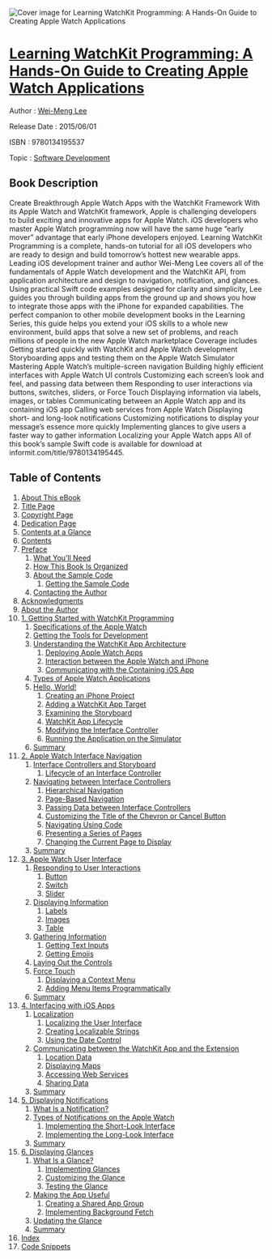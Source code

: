 ![Cover image for Learning WatchKit Programming: A Hands-On Guide to Creating Apple Watch Applications](https://imgdetail.ebookreading.net/cover/cover/software_development/EB9780134195537.jpg)

[Learning WatchKit Programming: A Hands-On Guide to Creating Apple Watch Applications](https://ebookreading.net/view/book/Learning+WatchKit+Programming%3A+A+Hands-On+Guide+to+Creating+Apple+Watch+Applications-EB9780134195537_1.html "Learning WatchKit Programming: A Hands-On Guide to Creating Apple Watch Applications")
====================================================================================================================

Author : [Wei-Meng Lee](https://ebookreading.net/search/author/Wei-Meng+Lee)

Release Date : 2015/06/01

ISBN : 9780134195537

Topic : [Software Development](https://ebookreading.net/search/category/software-development)

Book Description
-----------------

Create Breakthrough Apple Watch Apps with the WatchKit Framework
With its Apple Watch and WatchKit framework, Apple is challenging developers to build exciting and innovative apps for Apple Watch. iOS developers who master Apple Watch programming now will have the same huge “early mover” advantage that early iPhone developers enjoyed. Learning WatchKit Programming is a complete, hands-on tutorial for all iOS developers who are ready to design and build tomorrow’s hottest new wearable apps.
Leading iOS development trainer and author Wei-Meng Lee covers all of the fundamentals of Apple Watch development and the WatchKit API, from application architecture and design to navigation, notification, and glances. Using practical Swift code examples designed for clarity and simplicity, Lee guides you through building apps from the ground up and shows you how to integrate those apps with the iPhone for expanded capabilities.
The perfect companion to other mobile development books in the Learning Series, this guide helps you extend your iOS skills to a whole new environment, build apps that solve a new set of problems, and reach millions of people in the new Apple Watch marketplace
Coverage includes
 Getting started quickly with WatchKit and Apple Watch development 
 Storyboarding apps and testing them on the Apple Watch Simulator 
 Mastering Apple Watch’s multiple-screen navigation 
 Building highly efficient interfaces with Apple Watch UI controls 
 Customizing each screen’s look and feel, and passing data between them 
 Responding to user interactions via buttons, switches, sliders, or Force Touch 
 Displaying information via labels, images, or tables 
 Communicating between an Apple Watch app and its containing iOS app 
 Calling web services from Apple Watch 
 Displaying short- and long-look notifications 
 Customizing notifications to display your message’s essence more quickly 
 Implementing glances to give users a faster way to gather information 
 Localizing your Apple Watch apps 
All of this book’s sample Swift code is available for download at informit.com/title/9780134195445.
              
Table of Contents
-----------------

1. [About This eBook](https://ebookreading.net/view/book/Learning+WatchKit+Programming%3A+A+Hands-On+Guide+to+Creating+Apple+Watch+Applications-EB9780134195537_2.html#pref00)
1. [Title Page](https://ebookreading.net/view/book/Learning+WatchKit+Programming%3A+A+Hands-On+Guide+to+Creating+Apple+Watch+Applications-EB9780134195537_3.html#title)
1. [Copyright Page](https://ebookreading.net/view/book/Learning+WatchKit+Programming%3A+A+Hands-On+Guide+to+Creating+Apple+Watch+Applications-EB9780134195537_4.html#copy)
1. [Dedication Page](https://ebookreading.net/view/book/Learning+WatchKit+Programming%3A+A+Hands-On+Guide+to+Creating+Apple+Watch+Applications-EB9780134195537_6.html#ded01)
1. [Contents at a Glance](https://ebookreading.net/view/book/Learning+WatchKit+Programming%3A+A+Hands-On+Guide+to+Creating+Apple+Watch+Applications-EB9780134195537_7.html#toc)
1. [Contents](https://ebookreading.net/view/book/Learning+WatchKit+Programming%3A+A+Hands-On+Guide+to+Creating+Apple+Watch+Applications-EB9780134195537_8.html#bk01-toc)
1. [Preface](https://ebookreading.net/view/book/Learning+WatchKit+Programming%3A+A+Hands-On+Guide+to+Creating+Apple+Watch+Applications-EB9780134195537_9.html#pref02)
    1. [What You’ll Need](https://ebookreading.net/view/book/Learning+WatchKit+Programming%3A+A+Hands-On+Guide+to+Creating+Apple+Watch+Applications-EB9780134195537_9.html#pref02lev1sec1)
    1. [How This Book Is Organized](https://ebookreading.net/view/book/Learning+WatchKit+Programming%3A+A+Hands-On+Guide+to+Creating+Apple+Watch+Applications-EB9780134195537_9.html#pref02lev1sec2)
    1. [About the Sample Code](https://ebookreading.net/view/book/Learning+WatchKit+Programming%3A+A+Hands-On+Guide+to+Creating+Apple+Watch+Applications-EB9780134195537_9.html#pref02lev1sec3)
        1. [Getting the Sample Code](https://ebookreading.net/view/book/Learning+WatchKit+Programming%3A+A+Hands-On+Guide+to+Creating+Apple+Watch+Applications-EB9780134195537_9.html#pref02lev2sec1)
    1. [Contacting the Author](https://ebookreading.net/view/book/Learning+WatchKit+Programming%3A+A+Hands-On+Guide+to+Creating+Apple+Watch+Applications-EB9780134195537_9.html#pref02lev1sec4)
1. [Acknowledgments](https://ebookreading.net/view/book/Learning+WatchKit+Programming%3A+A+Hands-On+Guide+to+Creating+Apple+Watch+Applications-EB9780134195537_10.html#pref03)
1. [About the Author](https://ebookreading.net/view/book/Learning+WatchKit+Programming%3A+A+Hands-On+Guide+to+Creating+Apple+Watch+Applications-EB9780134195537_11.html#pref04)
1. [1. Getting Started with WatchKit Programming](https://ebookreading.net/view/book/Learning+WatchKit+Programming%3A+A+Hands-On+Guide+to+Creating+Apple+Watch+Applications-EB9780134195537_12.html#ch01)
    1. [Specifications of the Apple Watch](https://ebookreading.net/view/book/Learning+WatchKit+Programming%3A+A+Hands-On+Guide+to+Creating+Apple+Watch+Applications-EB9780134195537_12.html#ch01lev1sec1)
    1. [Getting the Tools for Development](https://ebookreading.net/view/book/Learning+WatchKit+Programming%3A+A+Hands-On+Guide+to+Creating+Apple+Watch+Applications-EB9780134195537_12.html#ch01lev1sec2)
    1. [Understanding the WatchKit App Architecture](https://ebookreading.net/view/book/Learning+WatchKit+Programming%3A+A+Hands-On+Guide+to+Creating+Apple+Watch+Applications-EB9780134195537_12.html#ch01lev1sec3)
        1. [Deploying Apple Watch Apps](https://ebookreading.net/view/book/Learning+WatchKit+Programming%3A+A+Hands-On+Guide+to+Creating+Apple+Watch+Applications-EB9780134195537_12.html#ch01lev2sec1)
        1. [Interaction between the Apple Watch and iPhone](https://ebookreading.net/view/book/Learning+WatchKit+Programming%3A+A+Hands-On+Guide+to+Creating+Apple+Watch+Applications-EB9780134195537_12.html#ch01lev2sec2)
        1. [Communicating with the Containing iOS App](https://ebookreading.net/view/book/Learning+WatchKit+Programming%3A+A+Hands-On+Guide+to+Creating+Apple+Watch+Applications-EB9780134195537_12.html#ch01lev2sec3)
    1. [Types of Apple Watch Applications](https://ebookreading.net/view/book/Learning+WatchKit+Programming%3A+A+Hands-On+Guide+to+Creating+Apple+Watch+Applications-EB9780134195537_12.html#ch01lev1sec4)
    1. [Hello, World!](https://ebookreading.net/view/book/Learning+WatchKit+Programming%3A+A+Hands-On+Guide+to+Creating+Apple+Watch+Applications-EB9780134195537_12.html#ch01lev1sec5)
        1. [Creating an iPhone Project](https://ebookreading.net/view/book/Learning+WatchKit+Programming%3A+A+Hands-On+Guide+to+Creating+Apple+Watch+Applications-EB9780134195537_12.html#ch01lev2sec4)
        1. [Adding a WatchKit App Target](https://ebookreading.net/view/book/Learning+WatchKit+Programming%3A+A+Hands-On+Guide+to+Creating+Apple+Watch+Applications-EB9780134195537_12.html#ch01lev2sec5)
        1. [Examining the Storyboard](https://ebookreading.net/view/book/Learning+WatchKit+Programming%3A+A+Hands-On+Guide+to+Creating+Apple+Watch+Applications-EB9780134195537_12.html#ch01lev2sec6)
        1. [WatchKit App Lifecycle](https://ebookreading.net/view/book/Learning+WatchKit+Programming%3A+A+Hands-On+Guide+to+Creating+Apple+Watch+Applications-EB9780134195537_12.html#ch01lev2sec7)
        1. [Modifying the Interface Controller](https://ebookreading.net/view/book/Learning+WatchKit+Programming%3A+A+Hands-On+Guide+to+Creating+Apple+Watch+Applications-EB9780134195537_12.html#ch01lev2sec8)
        1. [Running the Application on the Simulator](https://ebookreading.net/view/book/Learning+WatchKit+Programming%3A+A+Hands-On+Guide+to+Creating+Apple+Watch+Applications-EB9780134195537_12.html#ch01lev2sec9)
    1. [Summary](https://ebookreading.net/view/book/Learning+WatchKit+Programming%3A+A+Hands-On+Guide+to+Creating+Apple+Watch+Applications-EB9780134195537_12.html#ch01lev1sec6)
1. [2. Apple Watch Interface Navigation](https://ebookreading.net/view/book/Learning+WatchKit+Programming%3A+A+Hands-On+Guide+to+Creating+Apple+Watch+Applications-EB9780134195537_13.html#ch02)
    1. [Interface Controllers and Storyboard](https://ebookreading.net/view/book/Learning+WatchKit+Programming%3A+A+Hands-On+Guide+to+Creating+Apple+Watch+Applications-EB9780134195537_13.html#ch02lev1sec1)
        1. [Lifecycle of an Interface Controller](https://ebookreading.net/view/book/Learning+WatchKit+Programming%3A+A+Hands-On+Guide+to+Creating+Apple+Watch+Applications-EB9780134195537_13.html#ch02lev2sec1)
    1. [Navigating between Interface Controllers](https://ebookreading.net/view/book/Learning+WatchKit+Programming%3A+A+Hands-On+Guide+to+Creating+Apple+Watch+Applications-EB9780134195537_13.html#ch02lev1sec2)
        1. [Hierarchical Navigation](https://ebookreading.net/view/book/Learning+WatchKit+Programming%3A+A+Hands-On+Guide+to+Creating+Apple+Watch+Applications-EB9780134195537_13.html#ch02lev2sec2)
        1. [Page-Based Navigation](https://ebookreading.net/view/book/Learning+WatchKit+Programming%3A+A+Hands-On+Guide+to+Creating+Apple+Watch+Applications-EB9780134195537_13.html#ch02lev2sec3)
        1. [Passing Data between Interface Controllers](https://ebookreading.net/view/book/Learning+WatchKit+Programming%3A+A+Hands-On+Guide+to+Creating+Apple+Watch+Applications-EB9780134195537_13.html#ch02lev2sec4)
        1. [Customizing the Title of the Chevron or Cancel Button](https://ebookreading.net/view/book/Learning+WatchKit+Programming%3A+A+Hands-On+Guide+to+Creating+Apple+Watch+Applications-EB9780134195537_13.html#ch02lev2sec5)
        1. [Navigating Using Code](https://ebookreading.net/view/book/Learning+WatchKit+Programming%3A+A+Hands-On+Guide+to+Creating+Apple+Watch+Applications-EB9780134195537_13.html#ch02lev2sec6)
        1. [Presenting a Series of Pages](https://ebookreading.net/view/book/Learning+WatchKit+Programming%3A+A+Hands-On+Guide+to+Creating+Apple+Watch+Applications-EB9780134195537_13.html#ch02lev2sec7)
        1. [Changing the Current Page to Display](https://ebookreading.net/view/book/Learning+WatchKit+Programming%3A+A+Hands-On+Guide+to+Creating+Apple+Watch+Applications-EB9780134195537_13.html#ch02lev2sec8)
    1. [Summary](https://ebookreading.net/view/book/Learning+WatchKit+Programming%3A+A+Hands-On+Guide+to+Creating+Apple+Watch+Applications-EB9780134195537_13.html#ch02lev1sec3)
1. [3. Apple Watch User Interface](https://ebookreading.net/view/book/Learning+WatchKit+Programming%3A+A+Hands-On+Guide+to+Creating+Apple+Watch+Applications-EB9780134195537_14.html#ch03)
    1. [Responding to User Interactions](https://ebookreading.net/view/book/Learning+WatchKit+Programming%3A+A+Hands-On+Guide+to+Creating+Apple+Watch+Applications-EB9780134195537_14.html#ch03lev1sec1)
        1. [Button](https://ebookreading.net/view/book/Learning+WatchKit+Programming%3A+A+Hands-On+Guide+to+Creating+Apple+Watch+Applications-EB9780134195537_14.html#ch03lev2sec1)
        1. [Switch](https://ebookreading.net/view/book/Learning+WatchKit+Programming%3A+A+Hands-On+Guide+to+Creating+Apple+Watch+Applications-EB9780134195537_14.html#ch03lev2sec2)
        1. [Slider](https://ebookreading.net/view/book/Learning+WatchKit+Programming%3A+A+Hands-On+Guide+to+Creating+Apple+Watch+Applications-EB9780134195537_14.html#ch03lev2sec3)
    1. [Displaying Information](https://ebookreading.net/view/book/Learning+WatchKit+Programming%3A+A+Hands-On+Guide+to+Creating+Apple+Watch+Applications-EB9780134195537_14.html#ch03lev1sec2)
        1. [Labels](https://ebookreading.net/view/book/Learning+WatchKit+Programming%3A+A+Hands-On+Guide+to+Creating+Apple+Watch+Applications-EB9780134195537_14.html#ch03lev2sec4)
        1. [Images](https://ebookreading.net/view/book/Learning+WatchKit+Programming%3A+A+Hands-On+Guide+to+Creating+Apple+Watch+Applications-EB9780134195537_14.html#ch03lev2sec5)
        1. [Table](https://ebookreading.net/view/book/Learning+WatchKit+Programming%3A+A+Hands-On+Guide+to+Creating+Apple+Watch+Applications-EB9780134195537_14.html#ch03lev2sec6)
    1. [Gathering Information](https://ebookreading.net/view/book/Learning+WatchKit+Programming%3A+A+Hands-On+Guide+to+Creating+Apple+Watch+Applications-EB9780134195537_14.html#ch03lev1sec3)
        1. [Getting Text Inputs](https://ebookreading.net/view/book/Learning+WatchKit+Programming%3A+A+Hands-On+Guide+to+Creating+Apple+Watch+Applications-EB9780134195537_14.html#ch03lev2sec7)
        1. [Getting Emojis](https://ebookreading.net/view/book/Learning+WatchKit+Programming%3A+A+Hands-On+Guide+to+Creating+Apple+Watch+Applications-EB9780134195537_14.html#ch03lev2sec8)
    1. [Laying Out the Controls](https://ebookreading.net/view/book/Learning+WatchKit+Programming%3A+A+Hands-On+Guide+to+Creating+Apple+Watch+Applications-EB9780134195537_14.html#ch03lev1sec4)
    1. [Force Touch](https://ebookreading.net/view/book/Learning+WatchKit+Programming%3A+A+Hands-On+Guide+to+Creating+Apple+Watch+Applications-EB9780134195537_14.html#ch03lev1sec5)
        1. [Displaying a Context Menu](https://ebookreading.net/view/book/Learning+WatchKit+Programming%3A+A+Hands-On+Guide+to+Creating+Apple+Watch+Applications-EB9780134195537_14.html#ch03lev2sec9)
        1. [Adding Menu Items Programmatically](https://ebookreading.net/view/book/Learning+WatchKit+Programming%3A+A+Hands-On+Guide+to+Creating+Apple+Watch+Applications-EB9780134195537_14.html#ch03lev2sec10)
    1. [Summary](https://ebookreading.net/view/book/Learning+WatchKit+Programming%3A+A+Hands-On+Guide+to+Creating+Apple+Watch+Applications-EB9780134195537_14.html#ch03lev1sec6)
1. [4. Interfacing with iOS Apps](https://ebookreading.net/view/book/Learning+WatchKit+Programming%3A+A+Hands-On+Guide+to+Creating+Apple+Watch+Applications-EB9780134195537_15.html#ch04)
    1. [Localization](https://ebookreading.net/view/book/Learning+WatchKit+Programming%3A+A+Hands-On+Guide+to+Creating+Apple+Watch+Applications-EB9780134195537_15.html#ch04lev1sec1)
        1. [Localizing the User Interface](https://ebookreading.net/view/book/Learning+WatchKit+Programming%3A+A+Hands-On+Guide+to+Creating+Apple+Watch+Applications-EB9780134195537_15.html#ch04lev2sec1)
        1. [Creating Localizable Strings](https://ebookreading.net/view/book/Learning+WatchKit+Programming%3A+A+Hands-On+Guide+to+Creating+Apple+Watch+Applications-EB9780134195537_15.html#ch04lev2sec2)
        1. [Using the Date Control](https://ebookreading.net/view/book/Learning+WatchKit+Programming%3A+A+Hands-On+Guide+to+Creating+Apple+Watch+Applications-EB9780134195537_15.html#ch04lev2sec3)
    1. [Communicating between the WatchKit App and the Extension](https://ebookreading.net/view/book/Learning+WatchKit+Programming%3A+A+Hands-On+Guide+to+Creating+Apple+Watch+Applications-EB9780134195537_15.html#ch04lev1sec2)
        1. [Location Data](https://ebookreading.net/view/book/Learning+WatchKit+Programming%3A+A+Hands-On+Guide+to+Creating+Apple+Watch+Applications-EB9780134195537_15.html#ch04lev2sec4)
        1. [Displaying Maps](https://ebookreading.net/view/book/Learning+WatchKit+Programming%3A+A+Hands-On+Guide+to+Creating+Apple+Watch+Applications-EB9780134195537_15.html#ch04lev2sec5)
        1. [Accessing Web Services](https://ebookreading.net/view/book/Learning+WatchKit+Programming%3A+A+Hands-On+Guide+to+Creating+Apple+Watch+Applications-EB9780134195537_15.html#ch04lev2sec6)
        1. [Sharing Data](https://ebookreading.net/view/book/Learning+WatchKit+Programming%3A+A+Hands-On+Guide+to+Creating+Apple+Watch+Applications-EB9780134195537_15.html#ch04lev2sec7)
    1. [Summary](https://ebookreading.net/view/book/Learning+WatchKit+Programming%3A+A+Hands-On+Guide+to+Creating+Apple+Watch+Applications-EB9780134195537_15.html#ch04lev1sec3)
1. [5. Displaying Notifications](https://ebookreading.net/view/book/Learning+WatchKit+Programming%3A+A+Hands-On+Guide+to+Creating+Apple+Watch+Applications-EB9780134195537_16.html#ch05)
    1. [What Is a Notification?](https://ebookreading.net/view/book/Learning+WatchKit+Programming%3A+A+Hands-On+Guide+to+Creating+Apple+Watch+Applications-EB9780134195537_16.html#ch05lev1sec1)
    1. [Types of Notifications on the Apple Watch](https://ebookreading.net/view/book/Learning+WatchKit+Programming%3A+A+Hands-On+Guide+to+Creating+Apple+Watch+Applications-EB9780134195537_16.html#ch05lev1sec2)
        1. [Implementing the Short-Look Interface](https://ebookreading.net/view/book/Learning+WatchKit+Programming%3A+A+Hands-On+Guide+to+Creating+Apple+Watch+Applications-EB9780134195537_16.html#ch05lev2sec1)
        1. [Implementing the Long-Look Interface](https://ebookreading.net/view/book/Learning+WatchKit+Programming%3A+A+Hands-On+Guide+to+Creating+Apple+Watch+Applications-EB9780134195537_16.html#ch05lev2sec2)
    1. [Summary](https://ebookreading.net/view/book/Learning+WatchKit+Programming%3A+A+Hands-On+Guide+to+Creating+Apple+Watch+Applications-EB9780134195537_16.html#ch05lev1sec3)
1. [6. Displaying Glances](https://ebookreading.net/view/book/Learning+WatchKit+Programming%3A+A+Hands-On+Guide+to+Creating+Apple+Watch+Applications-EB9780134195537_17.html#ch06)
    1. [What Is a Glance?](https://ebookreading.net/view/book/Learning+WatchKit+Programming%3A+A+Hands-On+Guide+to+Creating+Apple+Watch+Applications-EB9780134195537_17.html#ch06lev1sec1)
        1. [Implementing Glances](https://ebookreading.net/view/book/Learning+WatchKit+Programming%3A+A+Hands-On+Guide+to+Creating+Apple+Watch+Applications-EB9780134195537_17.html#ch06lev2sec1)
        1. [Customizing the Glance](https://ebookreading.net/view/book/Learning+WatchKit+Programming%3A+A+Hands-On+Guide+to+Creating+Apple+Watch+Applications-EB9780134195537_17.html#ch06lev2sec2)
        1. [Testing the Glance](https://ebookreading.net/view/book/Learning+WatchKit+Programming%3A+A+Hands-On+Guide+to+Creating+Apple+Watch+Applications-EB9780134195537_17.html#ch06lev2sec3)
    1. [Making the App Useful](https://ebookreading.net/view/book/Learning+WatchKit+Programming%3A+A+Hands-On+Guide+to+Creating+Apple+Watch+Applications-EB9780134195537_17.html#ch06lev1sec2)
        1. [Creating a Shared App Group](https://ebookreading.net/view/book/Learning+WatchKit+Programming%3A+A+Hands-On+Guide+to+Creating+Apple+Watch+Applications-EB9780134195537_17.html#ch06lev2sec4)
        1. [Implementing Background Fetch](https://ebookreading.net/view/book/Learning+WatchKit+Programming%3A+A+Hands-On+Guide+to+Creating+Apple+Watch+Applications-EB9780134195537_17.html#ch06lev2sec5)
    1. [Updating the Glance](https://ebookreading.net/view/book/Learning+WatchKit+Programming%3A+A+Hands-On+Guide+to+Creating+Apple+Watch+Applications-EB9780134195537_17.html#ch06lev1sec3)
    1. [Summary](https://ebookreading.net/view/book/Learning+WatchKit+Programming%3A+A+Hands-On+Guide+to+Creating+Apple+Watch+Applications-EB9780134195537_17.html#ch06lev1sec4)
1. [Index](https://ebookreading.net/view/book/Learning+WatchKit+Programming%3A+A+Hands-On+Guide+to+Creating+Apple+Watch+Applications-EB9780134195537_18.html#index)
1. [Code Snippets](https://ebookreading.net/view/book/Learning+WatchKit+Programming%3A+A+Hands-On+Guide+to+Creating+Apple+Watch+Applications-EB9780134195537_21.html#ch01_images)
